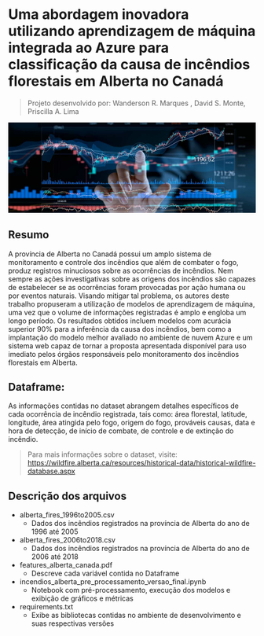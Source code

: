 # Uma abordagem inovadora utilizando aprendizagem de máquina integrada ao Azure para classificação da causa de incêndios florestais em Alberta no Canadá
> Projeto desenvolvido por: Wanderson R. Marques , David S. Monte, Priscilla A. Lima 

![](header.png)

## Resumo

A província de Alberta no Canadá possui um amplo sistema de monitoramento e controle dos incêndios que além de combater o fogo, produz registros minuciosos sobre as ocorrências de incêndios. Nem sempre as ações investigativas sobre as origens dos incêndios são capazes de estabelecer se as ocorrências foram provocadas por ação humana ou por eventos naturais. Visando mitigar tal problema, os autores deste trabalho propuseram a utilização de modelos de aprendizagem de máquina, uma vez que o volume de informações registradas é amplo e engloba um longo período. Os resultados obtidos incluem modelos com acurácia superior 90% para a inferência da causa dos incêndios, bem como a implantação do modelo melhor avaliado no ambiente de nuvem Azure e um sistema web capaz de tornar a proposta apresentada disponível para uso imediato pelos órgãos responsáveis pelo monitoramento dos incêndios florestais em Alberta. 

## Dataframe:

As informações contidas no dataset abrangem detalhes específicos de cada ocorrência de incêndio registrada, tais como: área florestal, latitude, longitude, área atingida pelo fogo, origem do fogo, prováveis causas, data e hora de detecção, de início de combate, de controle e de extinção do incêndio.
> Para mais informações sobre o dataset, visite: https://wildfire.alberta.ca/resources/historical-data/historical-wildfire-database.aspx 

## Descrição dos arquivos

* alberta_fires_1996to2005.csv
    - Dados dos incêndios registrados na província de Alberta do ano de 1996 até 2005  
* alberta_fires_2006to2018.csv
    - Dados dos incêndios registrados na província de Alberta do ano de 2006 até 2018  
* features_alberta_canada.pdf
    - Descreve cada variável contida no Dataframe 
* incendios_alberta_pre_processamento_versao_final.ipynb
    - Notebook com pré-processamento, execução dos modelos e exibição de gráficos e métricas 
* requirements.txt
    - Exibe as bibliotecas contidas no ambiente de desenvolvimento e suas respectivas versões
